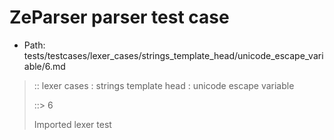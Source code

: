 # ZeParser parser test case

- Path: tests/testcases/lexer_cases/strings_template_head/unicode_escape_variable/6.md

> :: lexer cases : strings template head : unicode escape variable
>
> ::> 6
>
> Imported lexer test
>
> <template head> It is a Syntax Error if the MV of HexDigits > 1114111.

## FAIL

## Input

`````js
`\u{110000}${"<--"}`
`````

## Output

_Note: the whole output block is auto-generated. Manual changes will be overwritten!_

Below follow outputs in four parsing modes: sloppy mode, strict mode script goal, module goal, web compat mode (always sloppy).

Note that the output parts are auto-generated by the test runner to reflect actual result.

### Sloppy mode

Parsed with script goal and as if the code did not start with strict mode header.

`````
throws: Parser error!
  Template contained an illegal escape, illegal in a statement

`\u{110000}${"<--"}`
^------- error
`````

### Strict mode

Parsed with script goal but as if it was starting with `"use strict"` at the top.

_Output same as sloppy mode._

### Module goal

Parsed with the module goal.

_Output same as sloppy mode._

### Web compat mode

Parsed in sloppy script mode but with the web compat flag enabled.

_Output same as sloppy mode._
